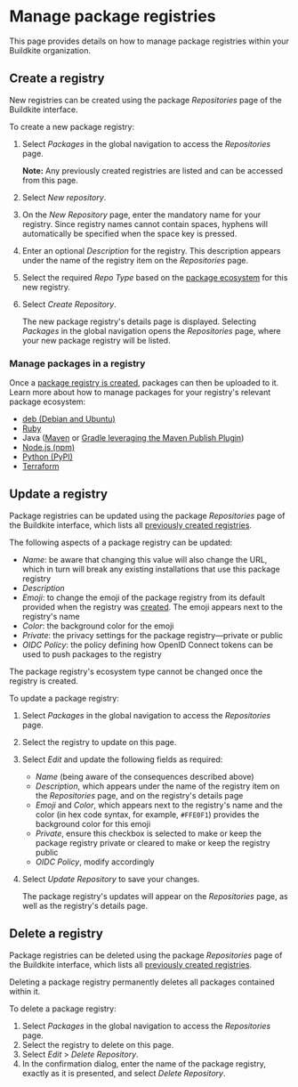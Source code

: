# Manage package registries

This page provides details on how to manage package registries within your Buildkite organization.

## Create a registry

New registries can be created using the package _Repositories_ page of the Buildkite interface.

To create a new package registry:

1. Select _Packages_ in the global navigation to access the _Repositories_ page.

    **Note:** Any previously created registries are listed and can be accessed from this page.

1. Select _New repository_.
1. On the _New Repository_ page, enter the mandatory name for your registry. Since registry names cannot contain spaces, hyphens will automatically be specified when the space key is pressed.
1. Enter an optional _Description_ for the registry. This description appears under the name of the registry item on the _Repositories_ page.
1. Select the required _Repo Type_ based on the [package ecosystem](/docs/packages#buildkite-packages-supported-package-ecosystems) for this new registry.
1. Select _Create Repository_.

    The new package registry's details page is displayed. Selecting _Packages_ in the global navigation opens the _Repositories_ page, where your new package registry will be listed.

### Manage packages in a registry

Once a [package registry is created](#create-a-registry), packages can then be uploaded to it. Learn more about how to manage packages for your registry's relevant package ecosystem:

- [deb (Debian and Ubuntu)](/docs/packages/debian)
- [Ruby](/docs/packages/ruby)
- Java ([Maven](/docs/packages/maven) or [Gradle leveraging the Maven Publish Plugin](/docs/packages/gradle))
- [Node.js (npm)](/docs/packages/nodejs)
- [Python (PyPI)](/docs/packages/python)
- [Terraform](/docs/packages/terraform)

## Update a registry

Package registries can be updated using the package _Repositories_ page of the Buildkite interface, which lists all [previously created registries](#create-a-registry).

The following aspects of a package registry can be updated:

- _Name_: be aware that changing this value will also change the URL, which in turn will break any existing installations that use this package registry
- _Description_
- _Emoji_: to change the emoji of the package registry from its default provided when the registry was [created](#create-a-registry). The emoji appears next to the registry's name
- _Color_: the background color for the emoji
- _Private_: the privacy settings for the package registry—private or public
- _OIDC Policy_: the policy defining how OpenID Connect tokens can be used to push packages to the registry

The package registry's ecosystem type cannot be changed once the registry is created.

To update a package registry:

1. Select _Packages_ in the global navigation to access the _Repositories_ page.
1. Select the registry to update on this page.
1. Select _Edit_ and update the following fields as required:
    * _Name_ (being aware of the consequences described above)
    * _Description_, which appears under the name of the registry item on the _Repositories_ page, and on the registry's details page
    * _Emoji_ and _Color_, which appears next to the registry's name and the color (in hex code syntax, for example, `#FFE0F1`) provides the background color for this emoji
    * _Private_, ensure this checkbox is selected to make or keep the package registry private or cleared to make or keep the registry public
    * _OIDC Policy_, modify accordingly

1. Select _Update Repository_ to save your changes.

    The package registry's updates will appear on the _Repositories_ page, as well as the registry's details page.

## Delete a registry

Package registries can be deleted using the package _Repositories_ page of the Buildkite interface, which lists all [previously created registries](#create-a-registry).

Deleting a package registry permanently deletes all packages contained within it.

To delete a package registry:

1. Select _Packages_ in the global navigation to access the _Repositories_ page.
1. Select the registry to delete on this page.
1. Select _Edit_ > _Delete Repository_.
1. In the confirmation dialog, enter the name of the package registry, exactly as it is presented, and select _Delete Repository_.
